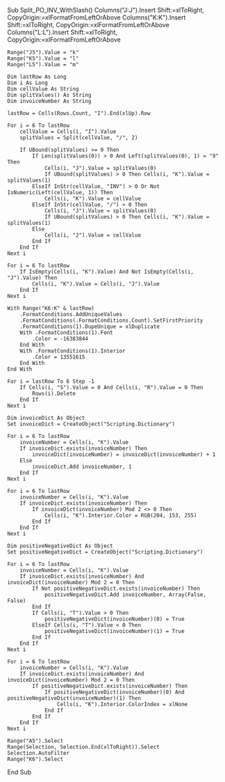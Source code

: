
Sub Split_PO_INV_WithSlash()
    Columns("J:J").Insert Shift:=xlToRight, CopyOrigin:=xlFormatFromLeftOrAbove
    Columns("K:K").Insert Shift:=xlToRight, CopyOrigin:=xlFormatFromLeftOrAbove
    Columns("L:L").Insert Shift:=xlToRight, CopyOrigin:=xlFormatFromLeftOrAbove

    Range("J5").Value = "k"
    Range("K5").Value = "l"
    Range("L5").Value = "m"

    Dim lastRow As Long
    Dim i As Long
    Dim cellValue As String
    Dim splitValues() As String
    Dim invoiceNumber As String

    lastRow = Cells(Rows.Count, "I").End(xlUp).Row

    For i = 6 To lastRow
        cellValue = Cells(i, "I").Value
        splitValues = Split(cellValue, "/", 2)

        If UBound(splitValues) >= 0 Then
            If Len(splitValues(0)) > 0 And Left(splitValues(0), 1) = "9" Then
                Cells(i, "J").Value = splitValues(0)
                If UBound(splitValues) > 0 Then Cells(i, "K").Value = splitValues(1)
            ElseIf InStr(cellValue, "INV") > 0 Or Not IsNumeric(Left(cellValue, 1)) Then
                Cells(i, "K").Value = cellValue
            ElseIf InStr(cellValue, "/") > 0 Then
                Cells(i, "J").Value = splitValues(0)
                If UBound(splitValues) > 0 Then Cells(i, "K").Value = splitValues(1)
            Else
                Cells(i, "J").Value = cellValue
            End If
        End If
    Next i

    For i = 6 To lastRow
        If IsEmpty(Cells(i, "K").Value) And Not IsEmpty(Cells(i, "J").Value) Then
            Cells(i, "K").Value = Cells(i, "J").Value
        End If
    Next i

    With Range("K6:K" & lastRow)
        .FormatConditions.AddUniqueValues
        .FormatConditions(.FormatConditions.Count).SetFirstPriority
        .FormatConditions(1).DupeUnique = xlDuplicate
        With .FormatConditions(1).Font
            .Color = -16383844
        End With
        With .FormatConditions(1).Interior
            .Color = 13551615
        End With
    End With

    For i = lastRow To 6 Step -1
        If Cells(i, "S").Value = 0 And Cells(i, "R").Value = 0 Then
            Rows(i).Delete
        End If
    Next i

    Dim invoiceDict As Object
    Set invoiceDict = CreateObject("Scripting.Dictionary")

    For i = 6 To lastRow
        invoiceNumber = Cells(i, "K").Value
        If invoiceDict.exists(invoiceNumber) Then
            invoiceDict(invoiceNumber) = invoiceDict(invoiceNumber) + 1
        Else
            invoiceDict.Add invoiceNumber, 1
        End If
    Next i

    For i = 6 To lastRow
        invoiceNumber = Cells(i, "K").Value
        If invoiceDict.exists(invoiceNumber) Then
            If invoiceDict(invoiceNumber) Mod 2 <> 0 Then
                Cells(i, "K").Interior.Color = RGB(204, 153, 255)
            End If
        End If
    Next i

    Dim positiveNegativeDict As Object
    Set positiveNegativeDict = CreateObject("Scripting.Dictionary")

    For i = 6 To lastRow
        invoiceNumber = Cells(i, "K").Value
        If invoiceDict.exists(invoiceNumber) And invoiceDict(invoiceNumber) Mod 2 = 0 Then
            If Not positiveNegativeDict.exists(invoiceNumber) Then
                positiveNegativeDict.Add invoiceNumber, Array(False, False)
            End If
            If Cells(i, "T").Value > 0 Then
                positiveNegativeDict(invoiceNumber)(0) = True
            ElseIf Cells(i, "T").Value < 0 Then
                positiveNegativeDict(invoiceNumber)(1) = True
            End If
        End If
    Next i

    For i = 6 To lastRow
        invoiceNumber = Cells(i, "K").Value
        If invoiceDict.exists(invoiceNumber) And invoiceDict(invoiceNumber) Mod 2 = 0 Then
            If positiveNegativeDict.exists(invoiceNumber) Then
                If positiveNegativeDict(invoiceNumber)(0) And positiveNegativeDict(invoiceNumber)(1) Then
                    Cells(i, "K").Interior.ColorIndex = xlNone
                End If
            End If
        End If
    Next i

    Range("A5").Select
    Range(Selection, Selection.End(xlToRight)).Select
    Selection.AutoFilter
    Range("K6").Select
End Sub
